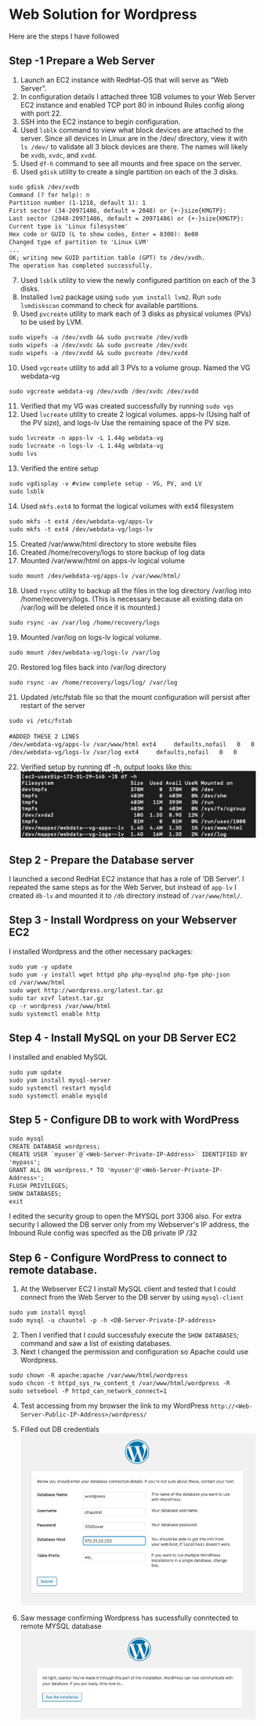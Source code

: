 # Web Solution for Wordpress

Here are the steps I have followed

## Step -1 Prepare a Web Server 
1. Launch an EC2 instance with RedHat-OS that will serve as “Web Server”. 
2. In configuration details I attached three 1GB volumes to your Web Server EC2 instance and enabled TCP port 80 in inbound Rules config along with port 22.
3. SSH into the EC2 instance to begin configuration. 
4. Used `lsblk` command to view what block devices are attached to the server.  Since all devices in Linux are in the /dev/ directory, view it with `ls /dev/` to validate all 3 block devices are there. The names will likely be `xvdb`, `xvdc`, and `xvdd`.
5. Used `df-h` command to see all mounts and free space on the server.
6. Used `gdisk` utility to create a single partition on each of the 3 disks.

``` 
sudo gdisk /dev/xvdb
Command (? for help): n
Partition number (1-1218, default 1): 1
First sector (34-20971486, default = 2048) or {+-}size{KMGTP}: 
Last sector (2048-20971486, default = 20971486) or {+-}size{KMGTP}: 
Current type is 'Linux filesystem'
Hex code or GUID (L to show codes, Enter = 8300): 8e00              
Changed type of partition to 'Linux LVM'
...
OK; writing new GUID partition table (GPT) to /dev/xvdh.
The operation has completed successfully.
```
7. Used `lsblk` utility to view the newly configured partition on each of the 3 disks.
8. Installed `lvm2` package using `sudo yum install lvm2`. Run `sudo lvmdiskscan` command to check for available partitions.
9. Used `pvcreate` utility to mark each of 3 disks as physical volumes (PVs) to be used by LVM.

```
sudo wipefs -a /dev/xvdb && sudo pvcreate /dev/xvdb
sudo wipefs -a /dev/xvdc && sudo pvcreate /dev/xvdc
sudo wipefs -a /dev/xvdd && sudo pvcreate /dev/xvdd
```

10. Used `vgcreate` utility to add all 3 PVs to a volume group. Named the VG webdata-vg

```
sudo vgcreate webdata-vg /dev/xvdb /dev/xvdc /dev/xvdd
```

11. Verified that my VG was created successfully by running `sudo vgs`
12. Used `lvcreate` utility to create 2 logical volumes. apps-lv (Using half of the PV size), and logs-lv Use the remaining space of the PV size.

```
sudo lvcreate -n apps-lv -L 1.44g webdata-vg
sudo lvcreate -n logs-lv -L 1.44g webdata-vg
sudo lvs
```
13. Verified the entire setup

```
sudo vgdisplay -v #view complete setup - VG, PV, and LV
sudo lsblk 
```

14. Used `mkfs.ext4` to format the logical volumes with ext4 filesystem

```
sudo mkfs -t ext4 /dev/webdata-vg/apps-lv
sudo mkfs -t ext4 /dev/webdata-vg/logs-lv
```

15. Created /var/www/html directory to store website files
16. Created /home/recovery/logs to store backup of log data
17. Mounted /var/www/html on apps-lv logical volume

```
sudo mount /dev/webdata-vg/apps-lv /var/www/html/
```

18. Used `rsync` utility to backup all the files in the log directory /var/log into /home/recovery/logs. (This is necessary because all existing data on /var/log will be deleted once it is mounted.)

```
sudo rsync -av /var/log /home/recovery/logs
```

19. Mounted /var/log on logs-lv logical volume. 

```
sudo mount /dev/webdata-vg/logs-lv /var/log
```

20. Restored log files back into /var/log directory

```
sudo rsync -av /home/recovery/logs/log/ /var/log
```

21. Updated /etc/fstab file so that the mount configuration will persist after restart of the server

```
sudo vi /etc/fstab

#ADDED THESE 2 LINES
/dev/webdata-vg/apps-lv /var/www/html ext4     defaults,nofail   0   0
/dev/webdata-vg/logs-lv /var/log ext4     defaults,nofail   0   0
```

22. Verified setup by running df -h, output looks like this:
![Images/df-h.png](Images/df-h.png)

## Step 2 - Prepare the Database server
I launched a second RedHat EC2 instance that has a role of ‘DB Server’. I repeated the same steps as for the Web Server, but instead of `app-lv` I created `db-lv` and mounted it to `/db` directory instead of `/var/www/html/`.

## Step 3 - Install Wordpress on your Webserver EC2
I installed Wordpress and the other necessary packages:

```
sudo yum -y update
sudo yum -y install wget httpd php php-mysqlnd php-fpm php-json
cd /var/www/html
sudo wget http://wordpress.org/latest.tar.gz
sudo tar xzvf latest.tar.gz
cp -r wordpress /var/www/html
sudo systemctl enable http
```

## Step 4 - Install MySQL on your DB Server EC2

I installed and enabled MySQL

```
sudo yum update
sudo yum install mysql-server
sudo systemctl restart mysqld
sudo systemctl enable mysqld
```

## Step 5 - Configure DB to work with WordPress

```
sudo mysql
CREATE DATABASE wordpress;
CREATE USER `myuser`@`<Web-Server-Private-IP-Address>` IDENTIFIED BY 'mypass';
GRANT ALL ON wordpress.* TO 'myuser'@'<Web-Server-Private-IP-Address>';
FLUSH PRIVILEGES;
SHOW DATABASES;
exit
```

I edited the security group to open the MYSQL port 3306 also.  For extra security I allowed the DB server only from my Webserver's IP address, the Inbound Rule config was specifed as the DB private IP /32

## Step 6 - Configure WordPress to connect to remote database.

1. At the Webserver EC2 I install MySQL client and tested that I could connect from the Web Server to the DB server by using `mysql-client`

```
sudo yum install mysql
sudo mysql -u chauntel -p -h <DB-Server-Private-IP-address>
```

2. Then I verified that I could successfuly execute the `SHOW DATABASES`; command and saw a list of existing databases.
3. Next I changed the permission and configuration so Apache could use Wordpress.

```
sudo chown -R apache:apache /var/www/html/wordpress
sudo chcon -t httpd_sys_rw_content_t /var/www/html/wordpress -R
sudo setsebool -P httpd_can_network_connect=1
```

4. Test accessing from my browser the link to my WordPress `http://<Web-Server-Public-IP-Address>/wordpress/`
5. Filled out DB credentials
![Images/db-details.png](Images/db-details.png)

6. Saw message confirming Wordpress has sucessfully conntected to remote MYSQL database
![Images/connected.png](Images/connected.png)

